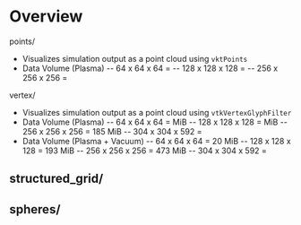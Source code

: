 # Overview
points/
- Visualizes simulation output as a point cloud using `vktPoints`
- Data Volume (Plasma)
-- 64 x 64 x 64 =
-- 128 x 128 x 128 = 
-- 256 x 256 x 256 =

vertex/
- Visualizes simulation output as a point cloud using `vtkVertexGlyphFilter`
- Data Volume (Plasma)
-- 64 x 64 x 64 = MiB
-- 128 x 128 x 128 = MiB
-- 256 x 256 x 256 = 185 MiB
-- 304 x 304 x 592 = 
- Data Volume (Plasma + Vacuum)
-- 64 x 64 x 64 = 20 MiB
-- 128 x 128 x 128 = 193 MiB
-- 256 x 256 x 256 = 473 MiB
-- 304 x 304 x 592 = 

structured_grid/
- 

spheres/
-